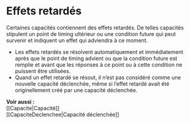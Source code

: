 # Effets retardés
Certaines capacités contiennent des effets retardés. De telles capacités stipulent un point de timing ultérieur ou une condition future qui peut survenir et indiquent un effet qui adviendra à ce moment.
- Les effets retardés se résolvent automatiquement et immédiatement après que le point de timing advient ou que la condition future est remplie et avant que les réponses à ce point ou à cette condition ne puissent être utilisées.
- Quand un effet retardé se résout, il n’est pas considéré comme une nouvelle capacité déclenchée, même si l’effet retardé avait été originellement créé par une capacité déclenchée.

**Voir aussi :**  
[[Capacite|Capacité]]  
[[CapaciteDeclenchee|Capacité déclenchée]]